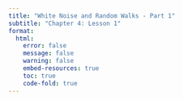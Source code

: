 ```yaml
---
title: "White Noise and Random Walks - Part 1"
subtitle: "Chapter 4: Lesson 1"
format: 
  html:
    error: false
    message: false
    warning: false
    embed-resources: true
    toc: true
    code-fold: true
---
```

